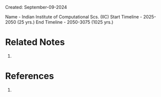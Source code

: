 Created: September-09-2024

Name - Indian Institute of Computational Scs. (IIC)
Start Timeline - 2025-2050 (25 yrs.)
End Timeline - 2050-3075 (1025 yrs.)

# Related Notes

1. 
# References

1. 